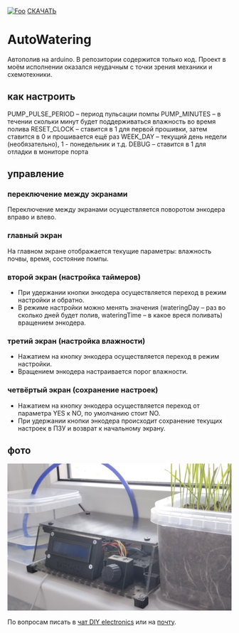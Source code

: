 [![Foo](https://img.shields.io/badge/ПОДПИСАТЬСЯ-НА%20ОБНОВЛЕНИЯ-brightgreen.svg?style=social&logo=telegram&color=blue)](https://t.me/de_libs)
[СКАЧАТЬ](https://codeload.github.com/DIY-Elecron1cs/AutoWatering/zip/refs/heads/main)

# AutoWatering
Автополив на arduino.
В репозитории содержится только код. Проект в моём исполнении оказался неудачным с точки зрения механики и схемотехники.

## как настроить
PUMP_PULSE_PERIOD – период пульсации помпы
PUMP_MINUTES – в течении скольки минут будет поддерживаться влажность во время полива
RESET_CLOCK – ставится в 1 для первой прошивки, затем ставится в 0 и прошивается ещё раз
WEEK_DAY – текущий день недели (необязательно), 1 - понедельник и т.д.
DEBUG – ставится в 1 для отладки в мониторе порта

## управление
### переключение между экранами
Переключение между экранами осуществляется поворотом энкодера вправо и влево.
### главный экран
На главном экране отображается текущие параметры: влажность почвы, время, состояние помпы.
### второй экран (настройка таймеров)
- При удержании кнопки энкодера осуществляется переход в режим настройки и обратно.
- В режиме настройки можно менять значения (wateringDay – раз во сколько дней будет полив, wateringTime – в какое вреся поливать) вращением энкодера.
### третий экран (настройка влажности)
- Нажатием на кнопку энкодера осуществляется переход в режим настройки.
- Вращением энкодера настраивается порог влажности.
### четвёртый экран (сохранение настроек)
- Нажатием на кнопку энкодера осуществляется переход от параметра YES к NO, по умолчанию стоит NO.
- При удержании кнопки энкодера происходит сохранение текущих настроек в ПЗУ и возврат к начальному экрану.

## фото
![stand](https://github.com/DIY-Elecron1cs/AutoWatering/blob/main/images/auto-watering-stand.jpg?raw=true)

По вопросам писать в [чат DIY electronics](https://t.me/diy_electronics_chat) или на [почту](mailto:diy-electronics@mail.ru).
